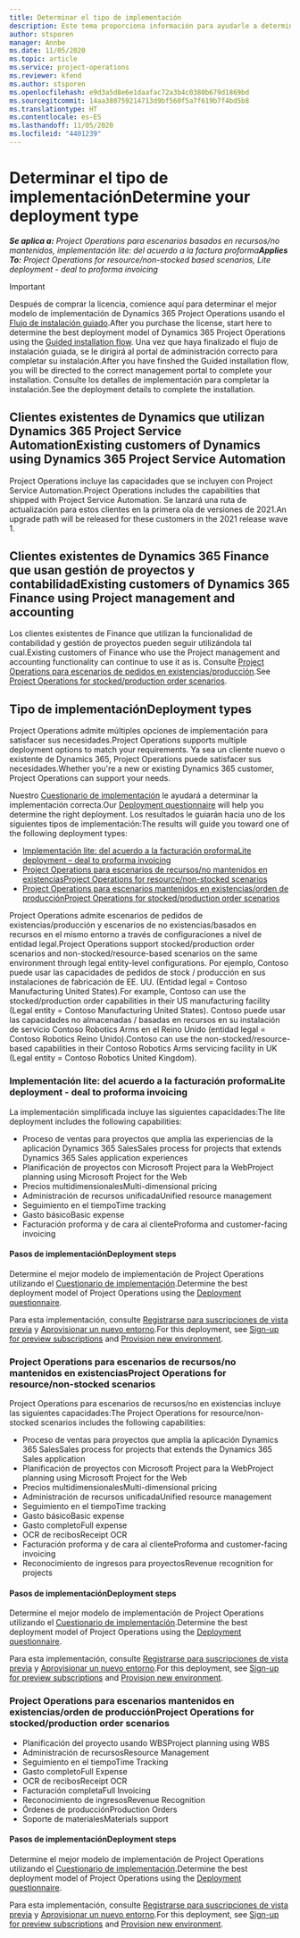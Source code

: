 ```yaml
---
title: Determinar el tipo de implementación
description: Este tema proporciona información para ayudarle a determinar el tipo de implementación correcto de las operaciones de proyecto para su empresa.
author: stsporen
manager: Annbe
ms.date: 11/05/2020
ms.topic: article
ms.service: project-operations
ms.reviewer: kfend
ms.author: stsporen
ms.openlocfilehash: e9d3a5d8e6e1daafac72a3b4c0380b679d1869bd
ms.sourcegitcommit: 14aa380759214713d9bf560f5a7f619b7f4bd5b8
ms.translationtype: HT
ms.contentlocale: es-ES
ms.lasthandoff: 11/05/2020
ms.locfileid: "4401239"
---
```

# <a name="determine-your-deployment-type"></a><span data-ttu-id="e7066-103">Determinar el tipo de implementación</span><span class="sxs-lookup"><span data-stu-id="e7066-103">Determine your deployment type</span></span>

<span data-ttu-id="e7066-104">_**Se aplica a:** Project Operations para escenarios basados en recursos/no mantenidos, implementación lite: del acuerdo a la factura proforma_</span><span class="sxs-lookup"><span data-stu-id="e7066-104">_**Applies To:** Project Operations for resource/non-stocked based scenarios, Lite deployment - deal to proforma invoicing_</span></span>

> [!IMPORTANT]
> <span data-ttu-id="e7066-105">Después de comprar la licencia, comience aquí para determinar el mejor modelo de implementación de Dynamics 365 Project Operations usando el [Flujo de instalación guiado](https://aka.ms/provisionprojectoperations).</span><span class="sxs-lookup"><span data-stu-id="e7066-105">After you purchase the license, start here to determine the best deployment model of Dynamics 365 Project Operations using the [Guided installation flow](https://aka.ms/provisionprojectoperations).</span></span>
> <span data-ttu-id="e7066-106">Una vez que haya finalizado el flujo de instalación guiada, se le dirigirá al portal de administración correcto para completar su instalación.</span><span class="sxs-lookup"><span data-stu-id="e7066-106">After you have finshed the Guided installation flow, you will be directed to the correct management portal to complete your installation.</span></span> <span data-ttu-id="e7066-107">Consulte los detalles de implementación para completar la instalación.</span><span class="sxs-lookup"><span data-stu-id="e7066-107">See the deployment details to complete the installation.</span></span>


## <a name="existing-customers-of-dynamics-using-dynamics-365-project-service-automation"></a><span data-ttu-id="e7066-108">Clientes existentes de Dynamics que utilizan Dynamics 365 Project Service Automation</span><span class="sxs-lookup"><span data-stu-id="e7066-108">Existing customers of Dynamics using Dynamics 365 Project Service Automation</span></span>
<span data-ttu-id="e7066-109">Project Operations incluye las capacidades que se incluyen con Project Service Automation.</span><span class="sxs-lookup"><span data-stu-id="e7066-109">Project Operations includes the capabilities that shipped with Project Service Automation.</span></span> <span data-ttu-id="e7066-110">Se lanzará una ruta de actualización para estos clientes en la primera ola de versiones de 2021.</span><span class="sxs-lookup"><span data-stu-id="e7066-110">An upgrade path will be released for these customers in the 2021 release wave 1.</span></span>

## <a name="existing-customers-of-dynamics-365-finance-using-project-management-and-accounting"></a><span data-ttu-id="e7066-111">Clientes existentes de Dynamics 365 Finance que usan gestión de proyectos y contabilidad</span><span class="sxs-lookup"><span data-stu-id="e7066-111">Existing customers of Dynamics 365 Finance using Project management and accounting</span></span> 

<span data-ttu-id="e7066-112">Los clientes existentes de Finance que utilizan la funcionalidad de contabilidad y gestión de proyectos pueden seguir utilizándola tal cual.</span><span class="sxs-lookup"><span data-stu-id="e7066-112">Existing customers of Finance who use the Project management and accounting functionality can continue to use it as is.</span></span> <span data-ttu-id="e7066-113">Consulte [Project Operations para escenarios de pedidos en existencias/producción](#pma).</span><span class="sxs-lookup"><span data-stu-id="e7066-113">See [Project Operations for stocked/production order scenarios](#pma).</span></span>


## <a name="deployment-types"></a><span data-ttu-id="e7066-114">Tipo de implementación</span><span class="sxs-lookup"><span data-stu-id="e7066-114">Deployment types</span></span>
<span data-ttu-id="e7066-115">Project Operations admite múltiples opciones de implementación para satisfacer sus necesidades.</span><span class="sxs-lookup"><span data-stu-id="e7066-115">Project Operations supports multiple deployment options to match your requirements.</span></span> <span data-ttu-id="e7066-116">Ya sea un cliente nuevo o existente de Dynamics 365, Project Operations puede satisfacer sus necesidades.</span><span class="sxs-lookup"><span data-stu-id="e7066-116">Whether you're a new or existing Dynamics 365 customer, Project Operations can support your needs.</span></span>

<span data-ttu-id="e7066-117">Nuestro [Cuestionario de implementación](https://aka.ms/provisionprojectoperations) le ayudará a determinar la implementación correcta.</span><span class="sxs-lookup"><span data-stu-id="e7066-117">Our [Deployment questionnaire](https://aka.ms/provisionprojectoperations) will help you determine the right deployment.</span></span> <span data-ttu-id="e7066-118">Los resultados le guiarán hacia uno de los siguientes tipos de implementación:</span><span class="sxs-lookup"><span data-stu-id="e7066-118">The results will guide you toward one of the following deployment types:</span></span>

- [<span data-ttu-id="e7066-119">Implementación lite: del acuerdo a la facturación proforma</span><span class="sxs-lookup"><span data-stu-id="e7066-119">Lite deployment – deal to proforma invoicing</span></span>](#lite)
- [<span data-ttu-id="e7066-120">Project Operations para escenarios de recursos/no mantenidos en existencias</span><span class="sxs-lookup"><span data-stu-id="e7066-120">Project Operations for resource/non-stocked scenarios</span></span>](#integrated)
- [<span data-ttu-id="e7066-121">Project Operations para escenarios mantenidos en existencias/orden de producción</span><span class="sxs-lookup"><span data-stu-id="e7066-121">Project Operations for stocked/production order scenarios</span></span>](#pma)

<span data-ttu-id="e7066-122">Project Operations admite escenarios de pedidos de existencias/producción y escenarios de no existencias/basados en recursos en el mismo entorno a través de configuraciones a nivel de entidad legal.</span><span class="sxs-lookup"><span data-stu-id="e7066-122">Project Operations support stocked/production order scenarios and non-stocked/resource-based scenarios on the same environment through legal entity-level configurations.</span></span> <span data-ttu-id="e7066-123">Por ejemplo, Contoso puede usar las capacidades de pedidos de stock / producción en sus instalaciones de fabricación de EE. UU. (Entidad legal = Contoso Manufacturing United States).</span><span class="sxs-lookup"><span data-stu-id="e7066-123">For example, Contoso can use the stocked/production order capabilities in their US manufacturing facility (Legal entity = Contoso Manufacturing United States).</span></span> <span data-ttu-id="e7066-124">Contoso puede usar las capacidades no almacenadas / basadas en recursos en su instalación de servicio Contoso Robotics Arms en el Reino Unido (entidad legal = Contoso Robotics Reino Unido).</span><span class="sxs-lookup"><span data-stu-id="e7066-124">Contoso can use the non-stocked/resource-based capabilities in their Contoso Robotics Arms servicing facility in UK (Legal entity = Contoso Robotics United Kingdom).</span></span>

### <a name="lite-deployment---deal-to-proforma-invoicing"></a><a  name="lite"></a><span data-ttu-id="e7066-125">Implementación lite: del acuerdo a la facturación proforma</span><span class="sxs-lookup"><span data-stu-id="e7066-125">Lite deployment - deal to proforma invoicing</span></span>

<span data-ttu-id="e7066-126">La implementación simplificada incluye las siguientes capacidades:</span><span class="sxs-lookup"><span data-stu-id="e7066-126">The lite deployment includes the following capabilities:</span></span>

- <span data-ttu-id="e7066-127">Proceso de ventas para proyectos que amplía las experiencias de la aplicación Dynamics 365 Sales</span><span class="sxs-lookup"><span data-stu-id="e7066-127">Sales process for projects that extends Dynamics 365 Sales application experiences</span></span>
- <span data-ttu-id="e7066-128">Planificación de proyectos con Microsoft Project para la Web</span><span class="sxs-lookup"><span data-stu-id="e7066-128">Project planning using Microsoft Project for the Web</span></span>
- <span data-ttu-id="e7066-129">Precios multidimensionales</span><span class="sxs-lookup"><span data-stu-id="e7066-129">Multi-dimensional pricing</span></span>
- <span data-ttu-id="e7066-130">Administración de recursos unificada</span><span class="sxs-lookup"><span data-stu-id="e7066-130">Unified resource management</span></span>
- <span data-ttu-id="e7066-131">Seguimiento en el tiempo</span><span class="sxs-lookup"><span data-stu-id="e7066-131">Time tracking</span></span>
- <span data-ttu-id="e7066-132">Gasto básico</span><span class="sxs-lookup"><span data-stu-id="e7066-132">Basic expense</span></span>
- <span data-ttu-id="e7066-133">Facturación proforma y de cara al cliente</span><span class="sxs-lookup"><span data-stu-id="e7066-133">Proforma and customer-facing invoicing</span></span> 

#### <a name="deployment-steps"></a><span data-ttu-id="e7066-134">Pasos de implementación</span><span class="sxs-lookup"><span data-stu-id="e7066-134">Deployment steps</span></span>
<span data-ttu-id="e7066-135">Determine el mejor modelo de implementación de Project Operations utilizando el [Cuestionario de implementación](https://aka.ms/provisionprojectoperations).</span><span class="sxs-lookup"><span data-stu-id="e7066-135">Determine the best deployment model of Project Operations using the [Deployment questionnaire](https://aka.ms/provisionprojectoperations).</span></span>

<span data-ttu-id="e7066-136">Para esta implementación, consulte [Registrarse para suscripciones de vista previa](lite-preview-subscription-sign-up.md) y [Aprovisionar un nuevo entorno](lite-deployment.md).</span><span class="sxs-lookup"><span data-stu-id="e7066-136">For this deployment, see [Sign-up for preview subscriptions](lite-preview-subscription-sign-up.md) and [Provision new environment](lite-deployment.md).</span></span> 


### <a name="project-operations-for-resourcenon-stocked-scenarios"></a><a name="integrated"></a><span data-ttu-id="e7066-137">Project Operations para escenarios de recursos/no mantenidos en existencias</span><span class="sxs-lookup"><span data-stu-id="e7066-137">Project Operations for resource/non-stocked scenarios</span></span>
<span data-ttu-id="e7066-138">Project Operations para escenarios de recursos/no en existencias incluye las siguientes capacidades:</span><span class="sxs-lookup"><span data-stu-id="e7066-138">The Project Operations for resource/non-stocked scenarios includes the following capabilities:</span></span>
 
- <span data-ttu-id="e7066-139">Proceso de ventas para proyectos que amplía la aplicación Dynamics 365 Sales</span><span class="sxs-lookup"><span data-stu-id="e7066-139">Sales process for projects that extends the Dynamics 365 Sales application</span></span>
- <span data-ttu-id="e7066-140">Planificación de proyectos con Microsoft Project para la Web</span><span class="sxs-lookup"><span data-stu-id="e7066-140">Project planning using Microsoft Project for the Web</span></span>
- <span data-ttu-id="e7066-141">Precios multidimensionales</span><span class="sxs-lookup"><span data-stu-id="e7066-141">Multi-dimensional pricing</span></span>
- <span data-ttu-id="e7066-142">Administración de recursos unificada</span><span class="sxs-lookup"><span data-stu-id="e7066-142">Unified resource management</span></span>
- <span data-ttu-id="e7066-143">Seguimiento en el tiempo</span><span class="sxs-lookup"><span data-stu-id="e7066-143">Time tracking</span></span>
- <span data-ttu-id="e7066-144">Gasto básico</span><span class="sxs-lookup"><span data-stu-id="e7066-144">Basic expense</span></span>
- <span data-ttu-id="e7066-145">Gasto completo</span><span class="sxs-lookup"><span data-stu-id="e7066-145">Full expense</span></span>
- <span data-ttu-id="e7066-146">OCR de recibos</span><span class="sxs-lookup"><span data-stu-id="e7066-146">Receipt OCR</span></span>
- <span data-ttu-id="e7066-147">Facturación proforma y de cara al cliente</span><span class="sxs-lookup"><span data-stu-id="e7066-147">Proforma and customer-facing invoicing</span></span> 
- <span data-ttu-id="e7066-148">Reconocimiento de ingresos para proyectos</span><span class="sxs-lookup"><span data-stu-id="e7066-148">Revenue recognition for projects</span></span>

#### <a name="deployment-steps"></a><span data-ttu-id="e7066-149">Pasos de implementación</span><span class="sxs-lookup"><span data-stu-id="e7066-149">Deployment steps</span></span>
<span data-ttu-id="e7066-150">Determine el mejor modelo de implementación de Project Operations utilizando el [Cuestionario de implementación](https://aka.ms/provisionprojectoperations).</span><span class="sxs-lookup"><span data-stu-id="e7066-150">Determine the best deployment model of Project Operations using the [Deployment questionnaire](https://aka.ms/provisionprojectoperations).</span></span>

<span data-ttu-id="e7066-151">Para esta implementación, consulte [Registrarse para suscripciones de vista previa](resource-sign-up-preview-subscription.md) y [Aprovisionar un nuevo entorno](resource-provision-new-environment.md).</span><span class="sxs-lookup"><span data-stu-id="e7066-151">For this deployment, see [Sign-up for preview subscriptions](resource-sign-up-preview-subscription.md) and [Provision new environment](resource-provision-new-environment.md).</span></span> 


### <a name="project-operations-for-stockedproduction-order-scenarios"></a><a name="pma"></a><span data-ttu-id="e7066-152">Project Operations para escenarios mantenidos en existencias/orden de producción</span><span class="sxs-lookup"><span data-stu-id="e7066-152">Project Operations for stocked/production order scenarios</span></span>

- <span data-ttu-id="e7066-153">Planificación del proyecto usando WBS</span><span class="sxs-lookup"><span data-stu-id="e7066-153">Project planning using WBS</span></span>
- <span data-ttu-id="e7066-154">Administración de recursos</span><span class="sxs-lookup"><span data-stu-id="e7066-154">Resource Management</span></span>
- <span data-ttu-id="e7066-155">Seguimiento en el tiempo</span><span class="sxs-lookup"><span data-stu-id="e7066-155">Time Tracking</span></span>
- <span data-ttu-id="e7066-156">Gasto completo</span><span class="sxs-lookup"><span data-stu-id="e7066-156">Full Expense</span></span>
- <span data-ttu-id="e7066-157">OCR de recibos</span><span class="sxs-lookup"><span data-stu-id="e7066-157">Receipt OCR</span></span>
- <span data-ttu-id="e7066-158">Facturación completa</span><span class="sxs-lookup"><span data-stu-id="e7066-158">Full Invoicing</span></span>
- <span data-ttu-id="e7066-159">Reconocimiento de ingresos</span><span class="sxs-lookup"><span data-stu-id="e7066-159">Revenue Recognition</span></span>
- <span data-ttu-id="e7066-160">Órdenes de producción</span><span class="sxs-lookup"><span data-stu-id="e7066-160">Production Orders</span></span>
- <span data-ttu-id="e7066-161">Soporte de materiales</span><span class="sxs-lookup"><span data-stu-id="e7066-161">Materials support</span></span>

#### <a name="deployment-steps"></a><span data-ttu-id="e7066-162">Pasos de implementación</span><span class="sxs-lookup"><span data-stu-id="e7066-162">Deployment steps</span></span>
<span data-ttu-id="e7066-163">Determine el mejor modelo de implementación de Project Operations utilizando el [Cuestionario de implementación](https://aka.ms/provisionprojectoperations).</span><span class="sxs-lookup"><span data-stu-id="e7066-163">Determine the best deployment model of Project Operations using the [Deployment questionnaire](https://aka.ms/provisionprojectoperations).</span></span>

<span data-ttu-id="e7066-164">Para esta implementación, consulte [Registrarse para suscripciones de vista previa](https://docs.microsoft.com/dynamics365/fin-ops-core/dev-itpro/dev-tools/sign-up-preview-subscription?toc=/dynamics365/finance/toc.json) y [Aprovisionar un nuevo entorno](https://docs.microsoft.com/dynamics365/fin-ops-core/dev-itpro/deployment/deploy-demo-environment?toc=/dynamics365/finance/toc.json).</span><span class="sxs-lookup"><span data-stu-id="e7066-164">For this deployment, see [Sign-up for preview subscriptions](https://docs.microsoft.com/dynamics365/fin-ops-core/dev-itpro/dev-tools/sign-up-preview-subscription?toc=/dynamics365/finance/toc.json) and [Provision new environment](https://docs.microsoft.com/dynamics365/fin-ops-core/dev-itpro/deployment/deploy-demo-environment?toc=/dynamics365/finance/toc.json).</span></span> 

